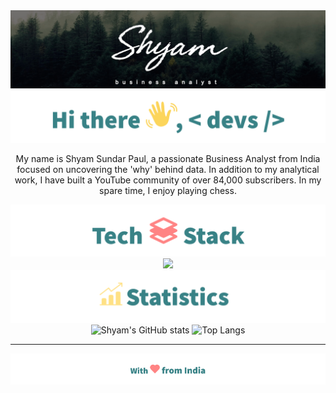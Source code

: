<div align="center">
<img src="img/banner.png">

<!--About me: start-->
<img src="img/hi_there.png">

<p>My name is Shyam Sundar Paul, a passionate Business Analyst from India focused on uncovering the 'why' behind data. In addition to my analytical work, I have built a YouTube community of over 84,000 subscribers. In my spare time, I enjoy playing chess.</p>

<!--About me: end-->

<!--Tech stack: start-->

<img src="img/tech_stack.png">

<img src="https://skillicons.dev/icons?i=python,vscode,mysql,postgres,r,git,github,ps,java,html,css,js" />

<!--Tech stack: end-->

<!--Statistics: start-->

<img src="img/statistics.png">

  <img alt="Shyam's GitHub stats" width="406" src="https://github-readme-stats.vercel.app/api?username=Shyam2143&custom_title=Github+Stats&bg_color=00000000&hide_border=true&show_icons=true&text_color=667799&title_color=388286&icon_color=388286">
  <img alt="Top Langs" width="350" src="https://github-readme-stats.vercel.app/api/top-langs/?username=Shyam2143&layout=compact&hide_border=true&bg_color=00000000&text_color=667799&custom_title=Top+Languages&title_color=388286&cache_seconds=7200">

<!--Statistics: end-->

<!--Footer: start-->
<div align="center">

---

<img src="img/with_love.png">
</div>
